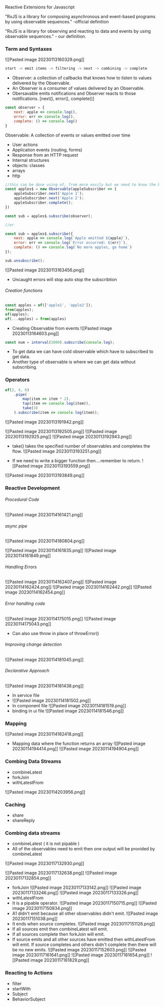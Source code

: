 Reactive Extensions for Javascript

"RxJS is a library for composing asynchronous and event-based programs by using observable sequences." -official definition

"RxJS is a library for observing and reacting to data and events by using observable sequences." - our definition.

### Term and Syntaxes

![[Pasted image 20230113160329.png]]

```javascript
start -> emit items -> filtering -> next -> combining -> complete
```

- Observer: a collection of callbacks that knows how to listen to values delivered by the Observable.
- An Observer is a consumer of values delivered by an Observable.
- Obersavable emits notifications and Observer reacts to those notifications. [next(), error(), complete()]

```javascript
const observer = {
	next: apple => console.log(),
	error: err => console.log(),
	complete: () => console.log()
}
```

Observable: A collection of events or values emitted over time
- User actions 
- Application events (routing, forms)
- Response from an HTTP request
- Internal structures
- objects: classes
- arrays
- http

```javascript
//this can be done using of, from more easily but we need to know the background.
const apples$ = new Observable(appleSubscriber => {
	appleSubscriber.next('Apple 1');
	appleSubscriber.next('Apple 2');
	appleSubscriber.complete();
})

const sub = apples$.subscribe(observer);

//or

const sub = apples$.subscribe({
	next: apple => console.log(`Apple emitted ${apple}`),
	error: err => console.log(`Error occurred: ${err}`),
	complete: () => console.log(`No more apples, go home`)
});

sub.unsubscribe();
```


![[Pasted image 20230113163456.png]]

- Uncaught errors will stop auto stop the subscribtion

###### Creation functions
```javascript
const apples = of(['apple1', 'apple2']);
from(apples);
of(apples);
of(...apples) = from(apples)
```

- Creating Observable from events
![[Pasted image 20230113164603.png]]
```javascript
const num = interval(1000).subscribe(console.log);
```

- To get data we can have cold observable which have to subscribed to get data.
- Another type of observable is where we can get data without subscribing.

### Operators

```javascript
of(2, 4, 6)
	.pipe(
		map(item => item * 2),
		tap(item => console.log(item)),
		take(3)
	).subscribe(item => console.log(item));
```

![[Pasted image 20230113191942.png]]

![[Pasted image 20230113192505.png]]
![[Pasted image 20230113192925.png]]
![[Pasted image 20230113192943.png]]

- take() takes the specified number of observables and completes the flow.
![[Pasted image 20230113193251.png]]

- If we need to write a bigger function then....remember to return.
![[Pasted image 20230113193559.png]]

![[Pasted image 20230113193849.png]]

### Reactive Development

 ###### Procedural Code
 ![[Pasted image 20230114161421.png]]

###### async pipe
![[Pasted image 20230114180804.png]]

![[Pasted image 20230114161835.png]]
![[Pasted image 20230114161849.png]]

###### Handling Errors
![[Pasted image 20230114162407.png]]
![[Pasted image 20230114162424.png]]
![[Pasted image 20230114162442.png]]
![[Pasted image 20230114162454.png]]

###### Error handling code
![[Pasted image 20230114175015.png]]
![[Pasted image 20230114175043.png]]
- Can also use throw in place of throwError()

###### Improving change detection

![[Pasted image 20230114181045.png]]

###### Declarative Approach
![[Pasted image 20230114181438.png]]

- In service file
- ![[Pasted image 20230114181502.png]]
- In component file
![[Pasted image 20230114181519.png]]
- binding in ui file
![[Pasted image 20230114181546.png]]

### Mapping
![[Pasted image 20230114182418.png]]

- Mapping data where the function returns an array
![[Pasted image 20230114194414.png]]
![[Pasted image 20230114194904.png]]

### Combing Data Streams

- combineLatest
- forkJoin
- withLatestFrom

![[Pasted image 20230114203956.png]]

### Caching

- share
- shareReply


### Combing data streams

- combineLatest ( it is not pipable )
- All of the observables need to emit then one output will be provided by combineLatest

![[Pasted image 20230117132930.png]]

![[Pasted image 20230117132638.png]]
![[Pasted image 20230117132854.png]]
- forkJoin
![[Pasted image 20230117133142.png]]
![[Pasted image 20230117133246.png]]
![[Pasted image 20230117133326.png]]
- withLatestFrom
- It is a pipable operator.
![[Pasted image 20230117150715.png]]
![[Pasted image 20230117150834.png]]
- A1 didn't emit because all other observables didn't emit.
![[Pasted image 20230117151038.png]]
- It ends when source completes.
![[Pasted image 20230117151126.png]]
- If all sources emit then combineLatest will emit.
- If all sources complete then forkJoin will emit.
- If source emits and all other sources have emitted then withLatestFrom will emit. If source completes and others didn't complete then there will be no new emits.
![[Pasted image 20230117152603.png]]
![[Pasted image 20230117161641.png]]
![[Pasted image 20230117161654.png]]
![[Pasted image 20230117161829.png]]

### Reacting to Actions

- filter
- startWith
- Subject
- BehaviorSubject
